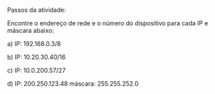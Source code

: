 Passos da atividade:

Encontre o endereço de rede e o número do dispositivo para cada IP e máscara abaixo:

a) IP: 192.168.0.3/8

b) IP: 10.20.30.40/16

c) IP: 10.0.200.57/27

d) IP: 200.250.123.48
máscara: 255.255.252.0
